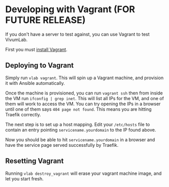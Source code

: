 # Developing with Vagrant (FOR FUTURE RELEASE)

If you don't have a server to test against, you can use Vagrant to test VivumLab.

First you must [install Vagrant](https://www.vagrantup.com/downloads.html).

## Deploying to Vagrant

Simply run `vlab vagrant`. This will spin up a Vagrant machine, and provision it
with Ansible automatically.

Once the machine is provisioned, you can run `vagrant ssh` then from inside the VM run `ifconfig | grep inet`. This will list all IPs for the VM, and one of them will work to access the VM. You can try opening the IPs in a browser until one of them says `404 page not found`. This means you are hitting Traefik correctly.

The next step is to set up a host mapping. Edit your `/etc/hosts` file to contain an entry pointing `servicename.yourdomain` to the IP found above.

Now you should be able to hit `servicename.yourdomain` in a browser and have the service page served successfully by Traefik.

## Resetting Vagrant

Running `vlab destroy_vagrant` will erase your vagrant machine image, and let you start fresh.
